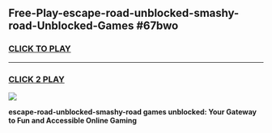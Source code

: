 
## Free-Play-escape-road-unblocked-smashy-road-Unblocked-Games #67bwo
<h3>
<a href="https://news.freeplayer.one?title=escape-road-unblocked-smashy-road&ref=8M">CLICK TO PLAY</a></h3>
<hr>

<h3>
<a href="https://news.freeplayer.one?title=escape-road-unblocked-smashy-road&ref=8M">CLICK 2 PLAY</a>
  
</h3>

<a href="https://news.freeplayer.one?title=escape-road-unblocked-smashy-road&ref=8M"><img src="https://clearcache.store/games.png"></a>


**escape-road-unblocked-smashy-road games unblocked: Your Gateway to Fun and Accessible Online Gaming**
